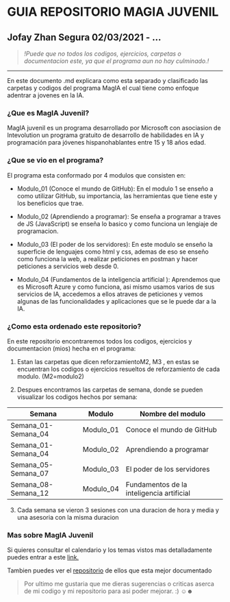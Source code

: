 # GUIA REPOSITORIO MAGIA JUVENIL
## Jofay Zhan Segura 02/03/2021 - ...
>*!Puede que no todos los codigos, ejercicios, carpetas o documentacion este, ya que el programa aun no hay culminado.!*

---

En este documento .md explicara como esta separado y clasificado las carpetas y codigos del 
programa MagIA el cual tiene como enfoque adentrar a jovenes en la IA.


### **¿Que es MagIA Juvenil?**
MagIA juvenil es un programa desarrollado por Microsoft con asociasion de Intevolution un 
programa gratuito de desarrollo de habilidades en IA y programación para jóvenes 
hispanohablantes entre 15 y 18 años edad.


### **¿Que se vio en el programa?**
El programa esta conformado por 4 modulos que consisten en:

  * Modulo_01 (Conoce el mundo de GitHub): En el modulo 1 se enseño a como utilizar GitHub, 
  su importancia, las herramientas que tiene este y los beneficios que trae.
  
  * Modulo_02 (Aprendiendo a programar): Se enseña a programar a traves de JS (JavaScript) se enseña lo basico y como funciona un lengiaje de programacion.
  
  * Modulo_03 (El poder de los servidores): En este modulo se enseño la superficie de lenguajes como html y css, ademas de eso se enseño como funciona la web, a realizar peticiones en postman y hacer peticiones a servicios web desde 0.
  
  * Modulo_04 (Fundamentos de la inteligencia artificial ): Aprendemos que es Microsoft Azure y como funciona, asi mismo usamos varios de sus servicios de IA, accedemos a ellos atraves de peticiones y vemos algunas de las funcionalidades y aplicaciones que se le puede dar a la IA.


### **¿Como esta ordenado este repositorio?**
En este repositorio encontraremos todos los codigos, ejercicios y documentacion (mios) hecha 
en el programa:

1. Estan las carpetas que dicen reforzamientoM2, M3 , en estas se encuentran los 
codigos o ejercicios resueltos de reforzamiento de cada modulo. (M2=modulo2)

2. Despues encontramos las carpetas de semana, donde se pueden visualizar los codigos hechos por semana: 

| Semana | Modulo | Nombre del modulo                         | 
|---     |---     |---            | 
| Semana_01-Semana_04 | Modulo_01 | Conoce el mundo de GitHub | 
| Semana_01-Semana_04 | Modulo_02 | Aprendiendo a programar   |
| Semana_05-Semana_07 | Modulo_03 | El poder de los servidores | 
| Semana_08-Semana_12 | Modulo_04 | Fundamentos de la inteligencia artificial |  

3. Cada semana se vieron 3 sesiones con una duracion de hora y media y una asesoria 
con la misma duracion 


### **Mas sobre MagIA Juvenil**
Si quieres consultar el calendario y los temas vistos mas detalladamente puedes entrar a este [link.](https://m365edu464508.sharepoint.com/:x:/r/sites/ImagineCupJr/_layouts/15/WopiFrame2.aspx?sourcedoc=%7Bdfacce8a-4ee3-4cd6-98db-60141e3c40f4%7D&action=edit&cid=05996099-545e-4a0e-959b-d3a69f25f2c0)

Tambien puedes ver el [repositorio](https://github.com/intevolution/MagIAJuvenil2021.git) de ellos que esta mejor documentado


> Por ultimo me gustaria que me dieras sugerencias o criticas aserca de mi codigo y mi repositorio para asi poder mejorar. :) ☺☻
